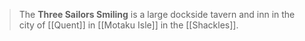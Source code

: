 > The **Three Sailors Smiling** is a large dockside tavern and inn in the city of [[Quent]] in [[Motaku Isle]] in the [[Shackles]].







